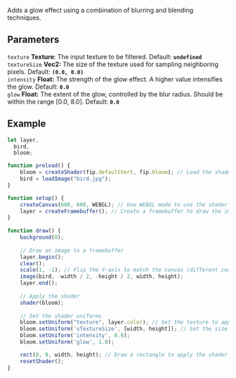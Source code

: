 Adds a glow effect using a combination of blurring and blending techniques.

## Parameters
`texture` **Texture**: The input texture to be filtered. Default: **`undefined`**
<br>
`textureSize` **Vec2:** The size of the texture used for sampling neighboring pixels. Default: **`(0.0, 0.0)`**
<br>
`intensity` **Float:** The strength of the glow effect. A higher value intensifies the glow. Default: **`0.0`**
<br>
`glow` **Float:** The extent of the glow, controlled by the blur radius. Should be within the range [0.0, 8.0]. Default: **`0.0`**

## Example
```javascript
let layer,
  bird,
  bloom;

function preload() {
    bloom = createShader(fip.defaultVert, fip.bloom); // Load the shader
    bird = loadImage("bird.jpg");
}

function setup() {
    createCanvas(600, 600, WEBGL); // Use WEBGL mode to use the shader
    layer = createFramebuffer(); // Create a framebuffer to draw the image onto (faster p5.js version of createGraphics())
}
  
function draw() {
    background(0);
    
    // Draw an image to a framebuffer 
    layer.begin();
    clear();
    scale(1, -1); // Flip the Y-axis to match the canvas (different coordinate system in framebuffer)
    image(bird, -width / 2, -height / 2, width, height);
    layer.end();
    
    // Apply the shader
    shader(bloom);
    
    // Set the shader uniforms
    bloom.setUniform("texture", layer.color); // Set the texture to apply the shader to
    bloom.setUniform('uTextureSize', [width, height]); // Set the size of the texture used
    bloom.setUniform('intensity', 0.8);
    bloom.setUniform('glow', 1.0);

    rect(0, 0, width, height); // Draw a rectangle to apply the shader to
    resetShader(); 
}
```